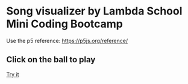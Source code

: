 # Song visualizer by Lambda School Mini Coding Bootcamp

Use the p5 reference: https://p5js.org/reference/

## Click on the ball to play
[Try it](https://p5starter.allanrodriguest.repl.co/)
